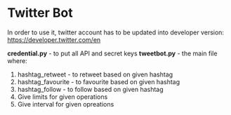# Twitter Bot

In order to use it, twitter account has to be updated into developer version: https://developer.twitter.com/en

**credential.py** - to put all API and secret keys
**tweetbot.py** - the main file where:
1. hashtag_retweet - to retweet based on given hashtag
2. hashtag_favourite - to favourite based on given hashtag
3. hashtag_follow - to follow based on given hashtag
4. Give limits for given operations
5. Give interval for given opreations

